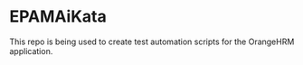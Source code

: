 # EPAMAiKata
This repo is being used to create test automation scripts for the OrangeHRM application.
